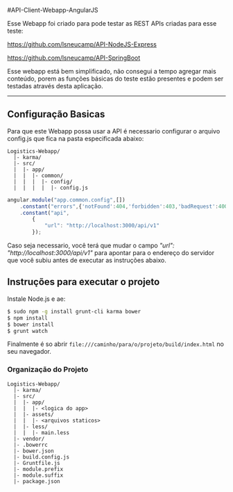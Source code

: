 #API-Client-Webapp-AngularJS

Esse Webapp foi criado para pode testar as REST APIs criadas para esse teste:

https://github.com/lsneucamp/API-NodeJS-Express

https://github.com/lsneucamp/API-SpringBoot

Esse webapp está bem simplificado, não consegui a tempo agregar mais conteúdo, porem as funções básicas do teste estão presentes e podem ser testadas através desta aplicação. 


***

## Configuração Basicas

Para que este Webapp possa usar a API é necessario configurar o arquivo config.js que fica na pasta especificada abaixo:
 
```
Logistics-Webapp/
  |- karma/
  |- src/
  |  |- app/
  |  |  |- common/
  |  |  |  |- config/
  |  |  |  |  |- config.js
```
```javascript
angular.module("app.common.config",[])
    .constant("errors",{'notFound':404,'forbidden':403,'badRequest':400,'unauthorized':401,'serviceNotAvailable':0})
    .constant("api",
        {
            "url": "http://localhost:3000/api/v1"           
        });
```
Caso seja necessario, você terá que mudar o campo *"url": "http://localhost:3000/api/v1"* para apontar para o endereço do servidor que você subiu antes de executar as instruções abaixo.


## Instruções para executar o projeto

Instale Node.js e ae:

```sh
$ sudo npm -g install grunt-cli karma bower
$ npm install
$ bower install
$ grunt watch
```

Finalmente é so abrir `file:///caminho/para/o/projeto/build/index.html` no seu navegador.



### Organização do Projeto

```
Logistics-Webapp/
  |- karma/
  |- src/
  |  |- app/
  |  |  |- <logica do app>
  |  |- assets/
  |  |  |- <arquivos staticos>
  |  |- less/
  |  |  |- main.less
  |- vendor/
  |- .bowerrc
  |- bower.json
  |- build.config.js
  |- Gruntfile.js
  |- module.prefix
  |- module.suffix
  |- package.json
```
